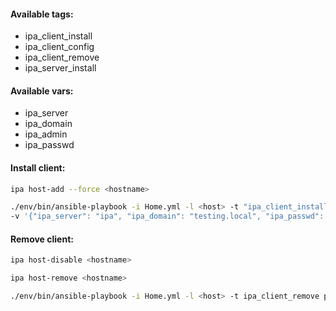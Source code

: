 #### Available tags:
- ipa_client_install
- ipa_client_config
- ipa_client_remove
- ipa_server_install

#### Available vars:
- ipa_server
- ipa_domain
- ipa_admin
- ipa_passwd

#### Install client:
```bash
ipa host-add --force <hostname>
```
```bash
./env/bin/ansible-playbook -i Home.yml -l <host> -t "ipa_client_install,ipa_client_config" \
-v '{"ipa_server": "ipa", "ipa_domain": "testing.local", "ipa_passwd": ""}' playbooks/Services.yml
```

#### Remove client:
```bash
ipa host-disable <hostname>
```
```bash
ipa host-remove <hostname>
```
```bash
./env/bin/ansible-playbook -i Home.yml -l <host> -t ipa_client_remove playbooks/Services.yml
```
